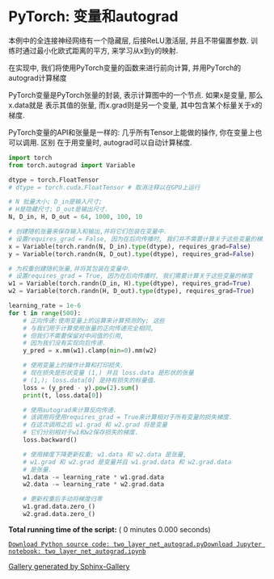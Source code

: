 # PyTorch: 变量和autograd

本例中的全连接神经网络有一个隐藏层, 后接ReLU激活层, 并且不带偏置参数. 训练时通过最小化欧式距离的平方, 来学习从x到y的映射.

在实现中, 我们将使用PyTorch变量的函数来进行前向计算, 并用PyTorch的autograd计算梯度

PyTorch变量是PyTorch张量的封装, 表示计算图中的一个节点. 如果x是变量, 那么x.data就是 表示其值的张量, 而x.grad则是另一个变量, 其中包含某个标量关于x的梯度.

PyTorch变量的API和张量是一样的: 几乎所有Tensor上能做的操作, 你在变量上也可以调用. 区别 在于用变量时, autograd可以自动计算梯度.

```py
import torch
from torch.autograd import Variable

dtype = torch.FloatTensor
# dtype = torch.cuda.FloatTensor # 取消注释以在GPU上运行

# N 批量大小; D_in是输入尺寸;
# H是隐藏尺寸; D_out是输出尺寸.
N, D_in, H, D_out = 64, 1000, 100, 10

# 创建随机张量来保存输入和输出,并将它们包装在变量中.
# 设置requires_grad = False, 因为在后向传播时, 我们并不需要计算关于这些变量的梯度
x = Variable(torch.randn(N, D_in).type(dtype), requires_grad=False)
y = Variable(torch.randn(N, D_out).type(dtype), requires_grad=False)

# 为权重创建随机张量,并将其包装在变量中.
# 设置requires_grad = True, 因为在后向传播时, 我们需要计算关于这些变量的梯度
w1 = Variable(torch.randn(D_in, H).type(dtype), requires_grad=True)
w2 = Variable(torch.randn(H, D_out).type(dtype), requires_grad=True)

learning_rate = 1e-6
for t in range(500):
    # 正向传递:使用变量上的运算来计算预测的y; 这些
    # 与我们用于计算使用张量的正向传递完全相同,
    # 但我们不需要保留对中间值的引用,
    # 因为我们没有实现向后传递.
    y_pred = x.mm(w1).clamp(min=0).mm(w2)

    # 使用变量上的操作计算和打印损失.
    # 现在损失是形状变量 (1,) 并且 loss.data 是形状的张量
    # (1,); loss.data[0] 是持有损失的标量值.
    loss = (y_pred - y).pow(2).sum()
    print(t, loss.data[0])

    # 使用autograd来计算反向传递.
    # 该调用将使用requires_grad = True来计算相对于所有变量的损失梯度.
    # 在这次调用之后 w1.grad 和 w2.grad 将是变量
    # 它们分别相对于w1和w2保存损失的梯度.
    loss.backward()

    # 使用梯度下降更新权重; w1.data 和 w2.data 是张量,
    # w1.grad 和 w2.grad 是变量并且 w1.grad.data 和 w2.grad.data
    # 是张量.
    w1.data -= learning_rate * w1.grad.data
    w2.data -= learning_rate * w2.grad.data

    # 更新权重后手动将梯度归零
    w1.grad.data.zero_()
    w2.grad.data.zero_()

```

**Total running time of the script:** ( 0 minutes 0.000 seconds)

[`Download Python source code: two_layer_net_autograd.py`](../../_downloads/two_layer_net_autograd.py)[`Download Jupyter notebook: two_layer_net_autograd.ipynb`](../../_downloads/two_layer_net_autograd.ipynb)

[Gallery generated by Sphinx-Gallery](https://sphinx-gallery.readthedocs.io)